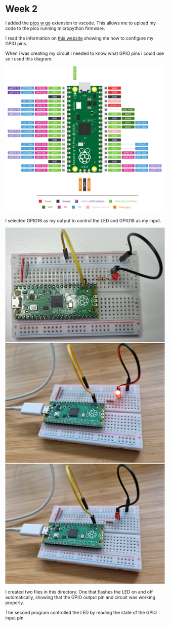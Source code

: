 # Week 2

I added the [pico w go](https://marketplace.visualstudio.com/items?itemName=paulober.pico-w-go) extension to vscode. This allows me to upload my code to the pico running micropython firmware.

I read the information on [this website](https://www.hackster.io/shilleh/how-to-use-vscode-with-raspberry-pi-pico-w-and-micropython-de88d6) showing me how to configure my GPIO pins.

When i was creating my circuit i needed to know what GPIO pins i could use so i used this diagram.

![Pico pinout](./images/pico_pinout.png)

I selected GPIO16 as my output to control the LED and GPIO18 as my input.

![Finished circuit](./images/finished_circuit.jpg)
![Led on](./images/led_on.jpg)
![Led off](./images/led_off.jpg)

I created two files in this directory.  One that flashes the LED on and off automatically, showing that the GPIO output pin and circuit was working properly.

The second program controlled the LED by reading the state of the GPIO input pin.